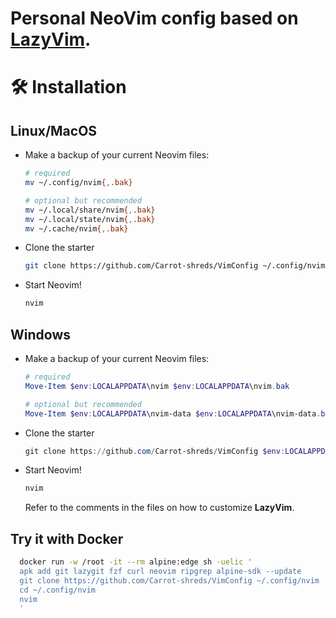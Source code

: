 # Personal NeoVim config based on [LazyVim](https://github.com/LazyVim/LazyVim).

# 🛠️ Installation

## Linux/MacOS

- Make a backup of your current Neovim files:

  ```sh
  # required
  mv ~/.config/nvim{,.bak}

  # optional but recommended
  mv ~/.local/share/nvim{,.bak}
  mv ~/.local/state/nvim{,.bak}
  mv ~/.cache/nvim{,.bak}
  ```

- Clone the starter

  ```sh
  git clone https://github.com/Carrot-shreds/VimConfig ~/.config/nvim
  ```
  
- Start Neovim!

  ```sh
  nvim
  ```

## Windows

- Make a backup of your current Neovim files:

  ```powershell
  # required
  Move-Item $env:LOCALAPPDATA\nvim $env:LOCALAPPDATA\nvim.bak

  # optional but recommended
  Move-Item $env:LOCALAPPDATA\nvim-data $env:LOCALAPPDATA\nvim-data.bak
  ```

- Clone the starter

  ```powershell
  git clone https://github.com/Carrot-shreds/VimConfig $env:LOCALAPPDATA\nvim
  ```
  
- Start Neovim!

  ```powershell
  nvim
  ```

  Refer to the comments in the files on how to customize **LazyVim**.

## Try it with Docker

```sh
  docker run -w /root -it --rm alpine:edge sh -uelic '
  apk add git lazygit fzf curl neovim ripgrep alpine-sdk --update
  git clone https://github.com/Carrot-shreds/VimConfig ~/.config/nvim
  cd ~/.config/nvim
  nvim
  '
```
